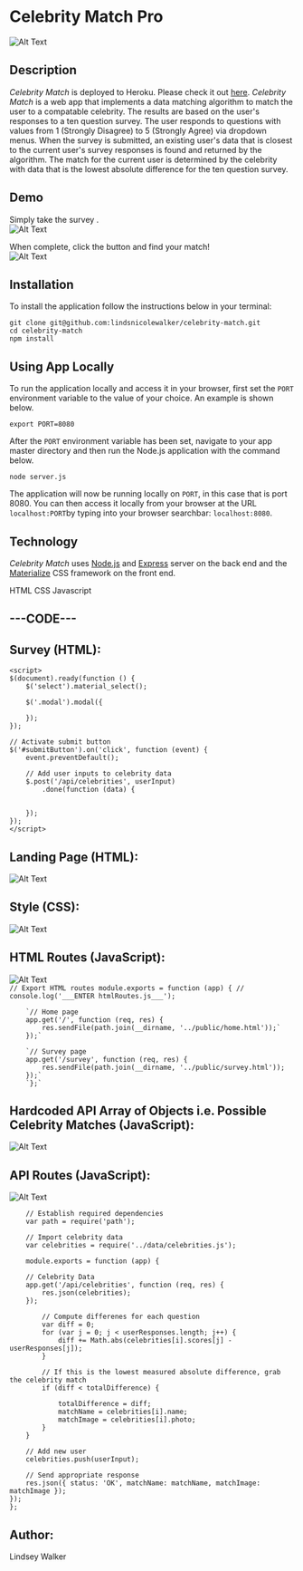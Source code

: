 # Celebrity Match Pro

![Alt Text](https://media.giphy.com/media/mx78BsH37DQ8OmCojz/giphy.gif)

## Description

*Celebrity Match* is deployed to Heroku. Please check it out [here](https://celebrity-match.herokuapp.com/).
*Celebrity Match* is a web app that implements a data matching algorithm to match the user to a compatable celebrity. The results are based on the user's responses to a ten question survey. The user responds to questions with values from 1 (Strongly Disagree) to 5 (Strongly Agree) via dropdown menus. When the survey is submitted, an existing user's data that is closest to the current user's survey responses is found and returned by the algorithm. The match for the current user is determined by the celebrity with data that is the lowest absolute difference for the ten question survey.



## Demo
Simply take the survey .  
![Alt Text](https://media.giphy.com/media/2vjOI0AGhSK45iTcbr/giphy.gif)

When complete, click the button and find your match!  
![Alt Text](https://media.giphy.com/media/wt0eFnCJXkA4VWDe3c/giphy.gif)


## Installation

To install the application follow the instructions below in your terminal:  

	git clone git@github.com:lindsnicolewalker/celebrity-match.git
	cd celebrity-match
	npm install
	
## Using App Locally

To run the application locally and access it in your browser, first set the `PORT` environment variable to the value of your choice. An example is shown below.

	export PORT=8080
	
After the `PORT` environment variable has been set, navigate to your app master directory and then run the Node.js application with the command below.

	node server.js
<!-- ![Alt Text](https://media.giphy.com/media/2sYEw141AbG9R57DRd/giphy.gif)	 -->

The application will now be running locally on `PORT`, in this case that is port 8080. You can then access it locally from your browser at the URL `localhost:PORT`by typing into your browser searchbar: `localhost:8080`.

## Technology

*Celebrity Match* uses [Node.js](https://nodejs.org/en/) and [Express](https://expressjs.com/) server on the back end and the [Materialize](http://materializecss.com/) CSS framework on the front end.

HTML
CSS
Javascript

## ---CODE---

## Survey (HTML):

	<script>
    $(document).ready(function () {
        $('select').material_select();

        $('.modal').modal({
          
        });
    });

    // Activate submit button
    $('#submitButton').on('click', function (event) {
        event.preventDefault();

        // Add user inputs to celebrity data
        $.post('/api/celebrities', userInput)
            .done(function (data) {
				
				
        });
    });
	</script>

## Landing Page (HTML):
![Alt Text](https://media.giphy.com/media/5QSrI3K8EERLjdo0Ht/giphy.gif)

## Style (CSS):
![Alt Text](https://media.giphy.com/media/7vAhGi5HQeDojyqHlu/giphy.gif)	

## HTML Routes (JavaScript):
![Alt Text](https://media.giphy.com/media/29pUQheyWfN1vwL66N/giphy.gif)     	<br>
	 	`// Export HTML routes
		module.exports = function (app) {
			// console.log('___ENTER htmlRoutes.js___');`

		`// Home page
		app.get('/', function (req, res) {
			res.sendFile(path.join(__dirname, '../public/home.html'));`
		});`

		`// Survey page
		app.get('/survey', function (req, res) {
			res.sendFile(path.join(__dirname, '../public/survey.html'));
		});`
		`};`
	

## Hardcoded API Array of Objects i.e. Possible Celebrity Matches (JavaScript):
![Alt Text](https://media.giphy.com/media/AhvpCJvPO0aAJf3AE7/giphy.gif)	

## API Routes (JavaScript):
![Alt Text](https://media.giphy.com/media/YWoAga1BzjZXB2KyCT/giphy.gif)

		// Establish required dependencies
		var path = require('path');

		// Import celebrity data
		var celebrities = require('../data/celebrities.js');

		module.exports = function (app) {

		// Celebrity Data
		app.get('/api/celebrities', function (req, res) {
			res.json(celebrities);
		});

			// Compute differenes for each question
			var diff = 0;
			for (var j = 0; j < userResponses.length; j++) {
				diff += Math.abs(celebrities[i].scores[j] - userResponses[j]);
			}

			// If this is the lowest measured absolute difference, grab the celebrity match
			if (diff < totalDifference) {
				
				totalDifference = diff;
				matchName = celebrities[i].name;
				matchImage = celebrities[i].photo;
			}
		}

		// Add new user
		celebrities.push(userInput);

		// Send appropriate response
		res.json({ status: 'OK', matchName: matchName, matchImage: matchImage });
	});
	};

## Author: 
Lindsey Walker